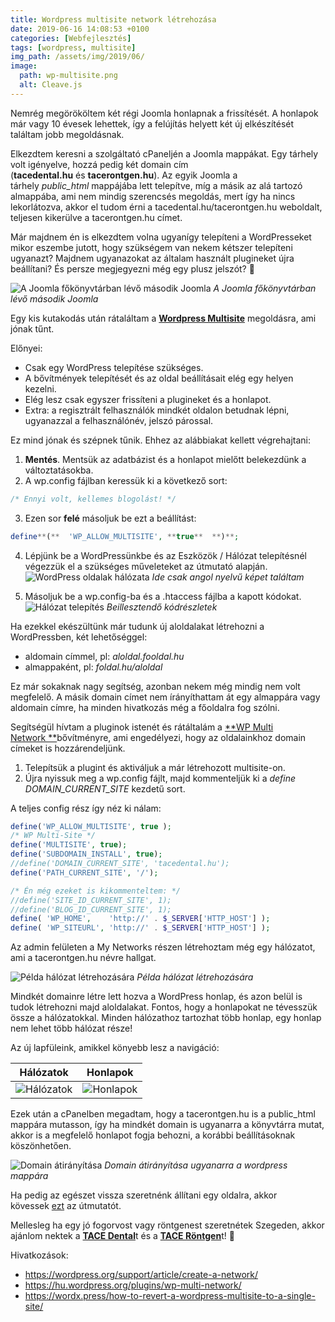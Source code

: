 ```yaml
---
title: Wordpress multisite network létrehozása
date: 2019-06-16 14:08:53 +0100
categories: [Webfejlesztés]
tags: [wordpress, multisite]
img_path: /assets/img/2019/06/
image:
  path: wp-multisite.png
  alt: Cleave.js
---
```


Nemrég megörököltem két régi Joomla honlapnak a frissítését. A honlapok már vagy 10 évesek lehettek, így a felújítás helyett két új elkészítését találtam jobb megoldásnak.

Elkezdtem keresni a szolgáltató cPaneljén a Joomla mappákat. Egy tárhely volt igényelve, hozzá pedig két domain cím (**tacedental.hu** és **tacerontgen.hu**). Az egyik Joomla a tárhely *public_html* mappájába lett telepítve, míg a másik az alá tartozó almappába, ami nem mindig szerencsés megoldás, mert így ha nincs lekorlátozva, akkor el tudom érni a tacedental.hu/tacerontgen.hu weboldalt, teljesen kikerülve a tacerontgen.hu címet.

Már majdnem én is elkezdtem volna ugyanígy telepíteni a WordPresseket mikor eszembe jutott, hogy szükségem van nekem kétszer telepíteni ugyanazt? Majdnem ugyanazokat az általam használt plugineket újra beállítani? És persze megjegyezni még egy plusz jelszót? 🙂

![A Joomla főkönyvtárban lévő második Joomla](joomla2in1.jpg)
_A Joomla főkönyvtárban lévő második Joomla_

Egy kis kutakodás után rátaláltam a **[Wordpress Multisite](https://wordpress.org/support/article/create-a-network/)** megoldásra, ami jónak tűnt.

Előnyei:
-   Csak egy WordPress telepítése szükséges.
-   A bővítmények telepítését és az oldal beállításait elég egy helyen kezelni.
-   Elég lesz csak egyszer frissíteni a plugineket és a honlapot.
-   Extra: a regisztrált felhasználók mindkét oldalon betudnak lépni, ugyanazzal a felhasználónév, jelszó párossal.

Ez mind jónak és szépnek tűnik. Ehhez az alábbiakat kellett végrehajtani:

1.  **Mentés**. Mentsük az adatbázist és a honlapot mielőtt belekezdünk a változtatásokba.
2.  A wp.config fájlban keressük ki a következő sort:
```php
/* Ennyi volt, kellemes blogolást! */
```

3.  Ezen sor **felé** másoljuk be ezt a beállítást:
```php
define**(**  'WP_ALLOW_MULTISITE', **true**  **)**;
```

4.  Lépjünk be a WordPressünkbe és az Eszközök / Hálózat telepítésnél végezzük el a szükséges műveleteket az útmutató alapján.
![WordPress oldalak hálózata](network_create.png)
_Ide csak angol nyelvű képet találtam_

5.  Másoljuk be a wp.config-ba és a .htaccess fájlba a kapott kódokat.
![Hálózat telepítés](halozat_telepites.png)
_Beillesztendő kódrészletek_

Ha ezekkel ekészültünk már tudunk új aloldalakat létrehozni a WordPressben, két lehetőséggel:

-   aldomain címmel, pl: *aloldal.fooldal.hu*
-   almappaként, pl: *foldal.hu/aloldal*

Ez már sokaknak nagy segítség, azonban nekem még mindig nem volt megfelelő. A másik domain címet nem írányíthattam át egy almappára vagy aldomain címre, ha minden hivatkozás még a főoldalra fog szólni.

Segítségül hívtam a pluginok istenét és rátáltalám a [**WP Multi Network **](https://hu.wordpress.org/plugins/wp-multi-network/)bővítményre, ami engedélyezi, hogy az oldalainkhoz domain címeket is hozzárendeljünk.

1.  Telepítsük a plugint és aktiváljuk a már létrehozott multisite-on.
2.  Újra nyissuk meg a wp.config fájlt, majd kommenteljük ki a *define DOMAIN_CURRENT_SITE* kezdetű sort.

A teljes config rész így néz ki nálam:
```php
define('WP_ALLOW_MULTISITE', true );
/* WP Multi-Site */
define('MULTISITE', true);
define('SUBDOMAIN_INSTALL', true);
//define('DOMAIN_CURRENT_SITE', 'tacedental.hu');
define('PATH_CURRENT_SITE', '/');

/* Én még ezeket is kikommenteltem: */
//define('SITE_ID_CURRENT_SITE', 1);
//define('BLOG_ID_CURRENT_SITE', 1);
define( 'WP_HOME',    'http://' . $_SERVER['HTTP_HOST'] );
define( 'WP_SITEURL', 'http://' . $_SERVER['HTTP_HOST'] );
```

Az admin felületen a My Networks részen létrehoztam még egy hálózatot, ami a tacerontgen.hu névre hallgat.

![Példa hálózat létrehozására](halozat1.png)
_Példa hálózat létrehozására_

Mindkét domainre létre lett hozva a WordPress honlap, és azon belül is tudok létrehozni majd aloldalakat. Fontos, hogy a honlapokat ne tévesszük össze a hálózatokkal. Minden hálózathoz tartozhat több honlap, egy honlap nem lehet több hálózat része!

Az új lapfüleink, amikkel könyebb lesz a navigáció:


Hálózatok            |  Honlapok
:-------------------------:|:-------------------------:
![Hálózatok](my_networks.jpg)  |  ![Honlapok](honlapjaim.jpg)


Ezek után a cPanelben megadtam, hogy a tacerontgen.hu is a public_html mappára mutasson, így ha mindkét domain is ugyanarra a könyvtárra mutat, akkor is a megfelelő honlapot fogja behozni, a korábbi beállításoknak köszönhetően.

![Domain átirányítása](tacerontgen_cpanel.png)
_Domain átirányítása ugyanarra a wordpress mappára_

Ha pedig az egészet vissza szeretnénk állítani egy oldalra, akkor kövessek [ezt](https://wordx.press/how-to-revert-a-wordpress-multisite-to-a-single-site/) az útmutatót.

Mellesleg ha egy jó fogorvost vagy röntgenest szeretnétek Szegeden, akkor ajánlom nektek a [**TACE Dental**](http://tacedental.hu/)t és a [**TACE Röntgen**](http://tacerontgen.hu/)t! 🙂

Hivatkozások:

-   <https://wordpress.org/support/article/create-a-network/>
-   <https://hu.wordpress.org/plugins/wp-multi-network/>
-   <https://wordx.press/how-to-revert-a-wordpress-multisite-to-a-single-site/>